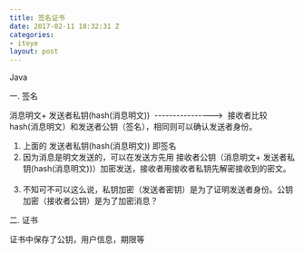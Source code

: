 ```yaml
---
title: 签名证书
date: 2017-02-11 18:32:31 Z
categories:
- iteye
layout: post
---
```


Java   

一. 签名        

消息明文+ 发送者私钥(hash(消息明文))  ---------------->  接收者比较hash(消息明文）和发送者公钥（签名），相同则可以确认发送者身份。          

1. 上面的 发送者私钥(hash(消息明文)) 即签名
2. 因为消息是明文发送的，可以在发送方先用 接收者公钥（消息明文+ 发送者私钥(hash(消息明文))）加密发送，接收者用接收者私钥先解密接收到的密文。          
3. 不知可不可以这么说，私钥加密（发送者密钥）是为了证明发送者身份。公钥加密（接收者公钥）是为了加密消息？ 

二. 证书        

证书中保存了公钥，用户信息，期限等